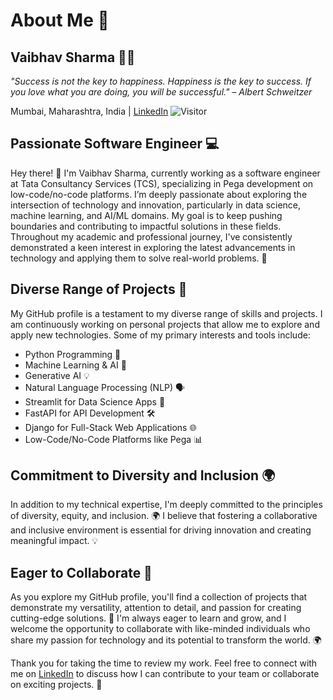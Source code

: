 # About Me 🚀

## Vaibhav Sharma 👨‍💻
*"Success is not the key to happiness. Happiness is the key to success. If you love what you are doing, you will be successful." – Albert Schweitzer*

Mumbai, Maharashtra, India | [LinkedIn](https://www.linkedin.com/)
![Visitor](https://visitor-badge.laobi.icu/badge?page_id=vaisharma16.repoName)

## Passionate Software Engineer 💻
Hey there! 👋 I'm Vaibhav Sharma, currently working as a software engineer at Tata Consultancy Services (TCS), specializing in Pega development on low-code/no-code platforms. I’m deeply passionate about exploring the intersection of technology and innovation, particularly in data science, machine learning, and AI/ML domains. My goal is to keep pushing boundaries and contributing to impactful solutions in these fields. Throughout my academic and professional journey, I've consistently demonstrated a keen interest in exploring the latest advancements in technology and applying them to solve real-world problems. 🤖

## Diverse Range of Projects 📁
My GitHub profile is a testament to my diverse range of skills and projects. 
I am continuously working on personal projects that allow me to explore and apply new technologies. Some of my primary interests and tools include:

- Python Programming 🐍
- Machine Learning & AI 🤖
- Generative AI 💡
- Natural Language Processing (NLP) 🗣️
- Streamlit for Data Science Apps 🧪
- FastAPI for API Development 🛠️
- Django for Full-Stack Web Applications 🌐
- Low-Code/No-Code Platforms like Pega 📊

## Commitment to Diversity and Inclusion 🌍
In addition to my technical expertise, I'm deeply committed to the principles of diversity, equity, and inclusion. 🌍 I believe that fostering a collaborative and inclusive environment is essential for driving innovation and creating meaningful impact. 💡

## Eager to Collaborate 🤝
As you explore my GitHub profile, you'll find a collection of projects that demonstrate my versatility, attention to detail, and passion for creating cutting-edge solutions. 🚀 I'm always eager to learn and grow, and I welcome the opportunity to collaborate with like-minded individuals who share my passion for technology and its potential to transform the world. 🌍

Thank you for taking the time to review my work. 
Feel free to connect with me on [LinkedIn](https://www.linkedin.com/) to discuss how I can contribute to your team or collaborate on exciting projects. 🤝
